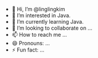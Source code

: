 - 👋 Hi, I’m @linglingkim
- 👀 I’m interested in Java.
- 🌱 I’m currently learning Java.
- 💞️ I’m looking to collaborate on ...
- 📫 How to reach me ...
- 😄 Pronouns: ...
- ⚡ Fun fact: ...

<!---
linglingkim/linglingkim is a ✨ special ✨ repository because its `README.md` (this file) appears on your GitHub profile.
You can click the Preview link to take a look at your changes.
--->
